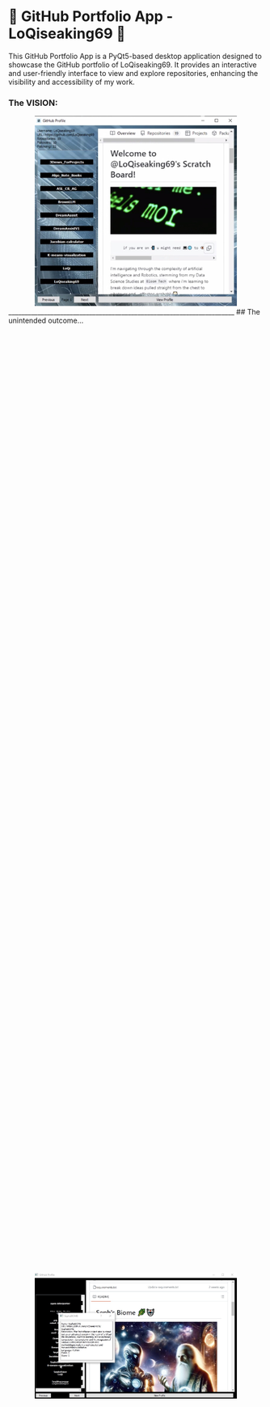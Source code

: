 # 🚀 GitHub Portfolio App - LoQiseaking69 🤖

This GitHub Portfolio App is a PyQt5-based desktop application designed to showcase the GitHub portfolio of LoQiseaking69. It provides an interactive and user-friendly interface to view and explore repositories, enhancing the visibility and accessibility of my work.

### The VISION:
<div align="center">
  <img src="https://github.com/LoQiseaking69/LoQi/blob/main/ASSETS/IMG_7298.jpeg" width="400" alt="Image">
</div>
______________________________________________________________________
      ## The unintended outcome...
 <div style="display: flex; justify-content: center; align-items: center; height: 100vh;">
    <img src="https://github.com/LoQiseaking69/LoQi/blob/main/ASSETS/IMG_7310.jpeg" width="400" alt="Image">
</div>

but, if you prefer an easier to use side panel with repo insights for 
                         quick views of how my repos are doing, clone normally; otherwise, if you just like the webview,
                                                             download your flavor of executable below.**
                                                             
## Download the Application

<div style="display: flex; justify-content: center; align-items: center; gap: 10px;">

<a href="https://github.com/LoQiseaking69/LoQi/raw/main/path/to/your/executable.exe">
  <img src="https://img.shields.io/badge/Download%20for-Windows-blue?style=for-the-badge&logo=windows" alt="Download for Windows">
</a>

<a href="https://github.com/LoQiseaking69/LoQi/raw/main/path/to/your/application.app">
  <img src="https://img.shields.io/badge/Download%20for-macOS-lightgrey?style=for-the-badge&logo=apple" alt="Download for macOS">
</a>

</div>

## 🌟 Key Features

- **Profile Overview**: Displays key profile information of LoQiseaking69, including followers, following, and total repositories.
- **Repository Browser**: Browse through LoQiseaking69's repositories in a paginated format.
- **Repository Details**: View detailed information about each repository, including description, programming language used, forks count, and stars.
- **Integrated WebView**: Access repositories and the user's GitHub profile directly within the application.
- **Custom UI**: Styled with a modern and sleek design, featuring custom button styles and a unique favicon.


## 🔧 Installation

To run the GitHub Portfolio App on your local machine, follow these steps:

### Prerequisites

- Python (3.x recommended)
- Git (for cloning the repository)

```bash
git clone 'https://github.com/LoQiseaking69/LoQi'
```
### Dependencies

- PyQt5
- PyQtWebEngine
- requests

### Setup and Execution

1. Clone the repository using Git.
2. Navigate to the app's directory.
3. Install the required dependencies.
```bash
pip install -r requirements.txt
```
4. Run the application.
```bash
python GHP.py
```

🎉 Enjoy exploring the GitHub portfolio of LoQiseaking69! 🎊

